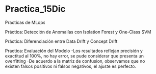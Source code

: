 # Practica_15Dic
Practicas de MLops

Práctica: Detección de Anomalías con Isolation Forest y One-Class SVM

Práctica: Diferenciación entre Data Drift y Concept Drift

Practica: Evaluación del Modelo 
-Los resultados reflejan precisión y exactitud al 100%, no hay error, se pude considerar que presenta un overfitting
-De acuerdo a la matriz de confusion, observamos que no existen falsos positivos ni falsos negativos, el ajuste es perfecto. 


